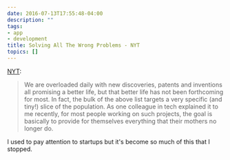 ```yaml
---
date: 2016-07-13T17:55:48-04:00
description: ""
tags:
- app
- development
title: Solving All The Wrong Problems - NYT
topics: []
---
```


[NYT](http://www.nytimes.com/2016/07/10/opinion/sunday/solving-all-the-wrong-problems.html?nytmobile=0&_r=2):

> We are overloaded daily with new discoveries, patents and inventions all
> promising a better life, but that better life has not been forthcoming for
> most. In fact, the bulk of the above list targets a very specific (and tiny!)
> slice of the population. As one colleague in tech explained it to me recently,
> for most people working on such projects, the goal is basically to provide for
> themselves everything that their mothers no longer do.

I used to pay attention to startups but it's become so much of this that I stopped.
